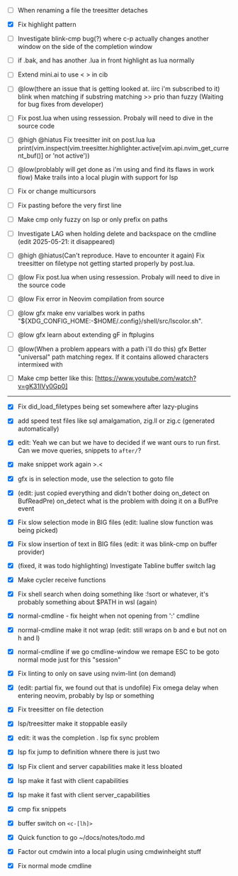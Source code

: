 
- [ ] When renaming a file the treesitter detaches
- [x] Fix highlight pattern

- [ ] Investigate blink-cmp bug(?) where c-p actually changes another window on the side of the completion window
- [ ] if .bak, and has another .lua in front highlight as lua normally

- [ ] Extend mini.ai to use < > in cib

- [ ] @low(there an issue that is getting looked at. iirc i'm subscribed to it) blink when matching if substring matching >> prio than fuzzy (Waiting for bug fixes from developer)

- [ ] Fix post.lua when using ressession. Probaly will need to dive in the source code
- [ ] @high @hiatus Fix treesitter init on post.lua
lua print(vim.inspect(vim.treesitter.highlighter.active[vim.api.nvim_get_current_buf()] or 'not active'))

- [ ] @low(problably will get done as i'm using and find its flaws in work flow) Make trails into a local plugin with support for lsp
- [ ] Fix or change multicursors
- [ ] Fix pasting before the very first line

- [ ] Make cmp only fuzzy on lsp or only prefix on paths

- [ ] Investigate LAG when holding delete and backspace on the cmdline (edit 2025-05-21: it disappeared)

- [ ] @high @hiatus(Can't reproduce. Have to encounter it again) Fix treesitter on filetype not getting started properly by post.lua.


- [ ] @low Fix post.lua when using ressession. Probaly will need to dive in the source code

- [ ] @low Fix error in Neovim compilation from source

- [ ] @low gfx make env varialbes work in paths "${XDG_CONFIG_HOME:-$HOME/.config}/shell/src/lscolor.sh".
- [ ] @low gfx learn about extending gF in ftplugins
- [ ] @low(When a problem appears with a path i'll do this) gfx Better "universal" path matching regex. If it contains allowed characters intermixed with

- [ ] Make cmp better like this: [https://www.youtube.com/watch?v=gK31IVy0Gp0]

---

- [x] Fix did_load_filetypes being set somewhere after lazy-plugins
- [x] add speed test files like sql amalgamation, zig.ll or zig.c (generated automatically)
- [x] edit: Yeah we can but we have to decided if we want ours to run first. Can we move queries, snippets to `after/`?
- [x] make snippet work again >.<

    
- [x] gfx is in selection mode, use the selection to goto file

- [x] (edit: just copied everything and didn't bother doing on_detect on BufReadPre) on_detect what is the problem with doing it on a BufPre event

- [x] Fix slow selection mode in BIG files (edit: lualine slow function was being picked)
- [x] Fix slow insertion of text in BIG files (edit: it was blink-cmp on buffer provider)

- [x] (fixed, it was todo highlighting) Investigate Tabline buffer switch lag
- [x] Make cycler receive functions
- [x] Fix shell search when doing something like :!sort or whatever, it's probably something about $PATH in wsl (again)

- [x] normal-cmdline - fix height when not opening from ':' cmdline
- [x] normal-cmdline make it not wrap (edit: still wraps on b and e but not on h and l)
- [x] normal-cmdline if we go cmdline-window we remape ESC to be goto normal mode just for this "session"


- [x] Fix linting to only on save using nvim-lint (on demand)
- [x] (edit: partial fix, we found out that is undofile) Fix  omega delay when entering neovim, probably by lsp or something




- [x] Fix treesitter on file detection

- [x] lsp/treesitter make it stoppable easily

- [x] edit: it was the completion  . lsp fix sync problem
- [x] lsp fix jump to definition whnere there is just two
- [x] lsp Fix client and server capabilities make it less bloated
- [x] lsp make it fast with client capabilities
- [x] lsp make it fast with client server_capabilities


- [x] cmp fix snippets
- [x] buffer switch on `<c-[lh]>`


- [x] Quick function to go ~/docs/notes/todo.md

- [x] Factor out cmdwin into a local plugin using cmdwinheight stuff
- [x] Fix normal mode cmdline

